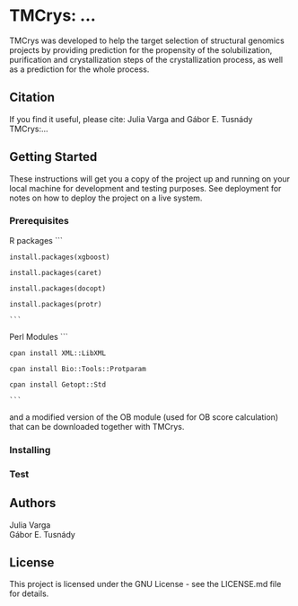 
# TMCrys: ...

TMCrys was developed to help the target selection of structural genomics projects by providing prediction
for the propensity of the solubilization, purification and crystallization steps of the crystallization 
process, as well as a prediction for the whole process.


## Citation
If you find it useful, please cite:
Julia Varga and Gábor E. Tusnády  
TMCrys:...

## Getting Started

These instructions will get you a copy of the project up and running on your local machine for development and testing purposes. See deployment for notes on how to deploy the project on a live system.


### Prerequisites

R packages
	```
	
	install.packages(xgboost)
	
	install.packages(caret)
	
	install.packages(docopt)
	
	install.packages(protr)
	
	```


Perl Modules
	```
	
	cpan install XML::LibXML
	
	cpan install Bio::Tools::Protparam
	
	cpan install Getopt::Std
	
	```

and a modified version of the OB module (used for OB score calculation) that can be downloaded together with TMCrys.



### Installing




### Test


## Authors
Julia Varga  
Gábor E. Tusnády

## License
This project is licensed under the GNU License - see the LICENSE.md file for details.
